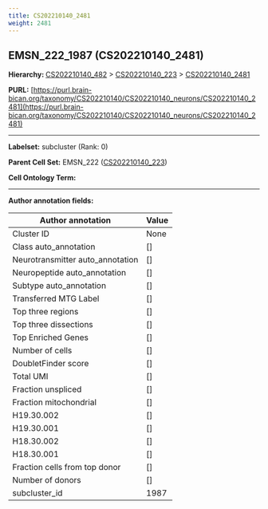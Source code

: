 ```yaml
---
title: CS202210140_2481
weight: 2481
---
```

## EMSN_222_1987 (CS202210140_2481)
<b>Hierarchy: </b>
[CS202210140_482](../CS202210140_482) >
[CS202210140_223](../CS202210140_223) >
[CS202210140_2481](../CS202210140_2481)

**PURL:** [https://purl.brain-bican.org/taxonomy/CS202210140/CS202210140_neurons/CS202210140_2481](https://purl.brain-bican.org/taxonomy/CS202210140/CS202210140_neurons/CS202210140_2481)

---


**Labelset:** subcluster (Rank: 0)

**Parent Cell Set:** EMSN_222 ([CS202210140_223](../CS202210140_223))



**Cell Ontology Term:** 

[MARKER GENES.]: #


---

[TRANSFERRED ANNOTATIONS.]: #


[AUTHOR ANNOTATION FIELDS.]: #


**Author annotation fields:**

| Author annotation | Value |
|-------------------|-------|
|Cluster ID|None|
|Class auto_annotation|[]|
|Neurotransmitter auto_annotation|[]|
|Neuropeptide auto_annotation|[]|
|Subtype auto_annotation|[]|
|Transferred MTG Label|[]|
|Top three regions|[]|
|Top three dissections|[]|
|Top Enriched Genes|[]|
|Number of cells|[]|
|DoubletFinder score|[]|
|Total UMI|[]|
|Fraction unspliced|[]|
|Fraction mitochondrial|[]|
|H19.30.002|[]|
|H19.30.001|[]|
|H18.30.002|[]|
|H18.30.001|[]|
|Fraction cells from top donor|[]|
|Number of donors|[]|
|subcluster_id|1987|
